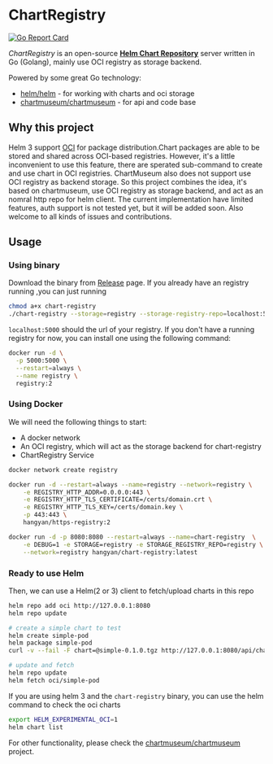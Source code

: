 # ChartRegistry

[![Go Report Card](https://goreportcard.com/badge/github.com/hangyan/chart-registry)](https://goreportcard.com/report/github.com/hangyan/chart-registry)


*ChartRegistry* is an open-source **[Helm Chart Repository](https://github.com/helm/helm-www/blob/master/content/docs/topics/chart_repository.md)** server written in Go (Golang), mainly use OCI registry as storage backend. 

Powered by some great Go technology:
- [helm/helm](https://github.com/helm/helm) - for working with charts and oci storage
- [chartmuseum/chartmuseum](https://github.com/chartmuseum/chartmuseum) - for api and code base


## Why this project

Helm 3 support [OCI](https://www.opencontainers.org/) for package distribution.Chart packages are able to be stored and shared across OCI-based registries. However, it's a little inconvenient to use this feature, there are sperated sub-command to create and use chart in OCI registries. ChartMuseum also does not support use OCI registry as backend storage. So this project combines the idea, it's based on chartmuseum, use OCI registry as storage backend, and act as an nomral http repo for helm client. The current implementation have limited features, auth support is not tested yet, but it will be added soon. Also welcome to all kinds of issues and contributions.



## Usage

### Using binary

Download the binary from [Release](https://github.com/hangyan/chart-registry/releases/tag/v1.0.0) page. If you already have an registry running ,you can just running

```bash
chmod a+x chart-registry
./chart-registry --storage=registry --storage-registry-repo=localhost:5000 --debug  --port=8080
```

`localhost:5000` should the url of your registry. If you don't have a running registry for now, you can install one using the following command:


```bash
docker run -d \
  -p 5000:5000 \
  --restart=always \
  --name registry \
  registry:2
```


### Using Docker

We will need the following things to start:

* A docker network 
* An OCI registry, which will act as the storage backend for chart-registry
* ChartRegistry Service


```bash
docker network create registry

docker run -d --restart=always --name=registry --network=registry \
	-e REGISTRY_HTTP_ADDR=0.0.0.0:443 \
	-e REGISTRY_HTTP_TLS_CERTIFICATE=/certs/domain.crt \
	-e REGISTRY_HTTP_TLS_KEY=/certs/domain.key \
	-p 443:443 \
	hangyan/https-registry:2

docker run -d -p 8080:8080 --restart=always --name=chart-registry  \
	-e DEBUG=1 -e STORAGE=registry -e STORAGE_REGISTRY_REPO=registry \
	--network=registry hangyan/chart-registry:latest
```

### Ready to use Helm


Then, we can use a Helm(2 or 3) client to fetch/upload charts in this repo


```bash
helm repo add oci http://127.0.0.1:8080
helm repo update

# create a simple chart to test
helm create simple-pod
helm package simple-pod
curl -v --fail -F chart=@simple-0.1.0.tgz http://127.0.0.1:8080/api/charts

# update and fetch
helm repo update
helm fetch oci/simple-pod

```

If you are using helm 3 and the `chart-registry` binary, you can use the helm command to check the oci charts

```bash
export HELM_EXPERIMENTAL_OCI=1
helm chart list
```


For other functionality, please check the [chartmuseum/chartmuseum](https://github.com/chartmuseum/chartmuseum) project.
